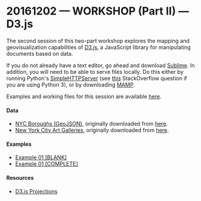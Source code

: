 # 20161202 &mdash; WORKSHOP (Part II) &mdash; D3.js

The second session of this two-part workshop explores the mapping and geovisualization capabilities of [D3.js](https://d3js.org/), a JavaScript library for manipulating documents based on data.

If you do not already have a text editor, go ahead and download [Sublime](https://www.sublimetext.com/). In addition, you will need to be able to serve files locally. Do this either by running Python's [SimpleHTTPServer](https://docs.python.org/2/library/simplehttpserver.html) (see [this](http://stackoverflow.com/questions/7943751/what-is-the-python3-equivalent-of-python-m-simplehttpserver) StackOverflow question if you are using Python 3), or by downloading [MAMP](https://www.mamp.info/en/).

Examples and working files for this session are available [here](https://github.com/emilyfuhrman/map-club/tree/master/2016_Fall/Session_09/Examples).

#### Data
* [NYC Boroughs (GeoJSON)](https://github.com/emilyfuhrman/map-club/tree/master/2016_Fall/Session_09/Data/NYC_Boroughs.geojson), originally downloaded from [here](https://github.com/dwillis/nyc-maps).
* [New York City Art Galleries](https://github.com/emilyfuhrman/map-club/tree/master/2016_Fall/Session_09/Data/NYC_Art_Galleries.csv), originally downloaded from [here](https://data.cityofnewyork.us/Recreation/New-York-City-Art-Galleries/tgyc-r5jh).

#### Examples
* [Example 01 [BLANK]](https://github.com/emilyfuhrman/map-club/tree/master/2016_Fall/Session_09/Examples/Example_01_BLANK.zip)
* [Example 01 [COMPLETE]](https://github.com/emilyfuhrman/map-club/tree/master/2016_Fall/Session_09/Examples/Example_01.zip)

#### Resources
* [D3.js Projections](https://github.com/d3/d3-3.x-api-reference/blob/master/Geo-Projections.md)



